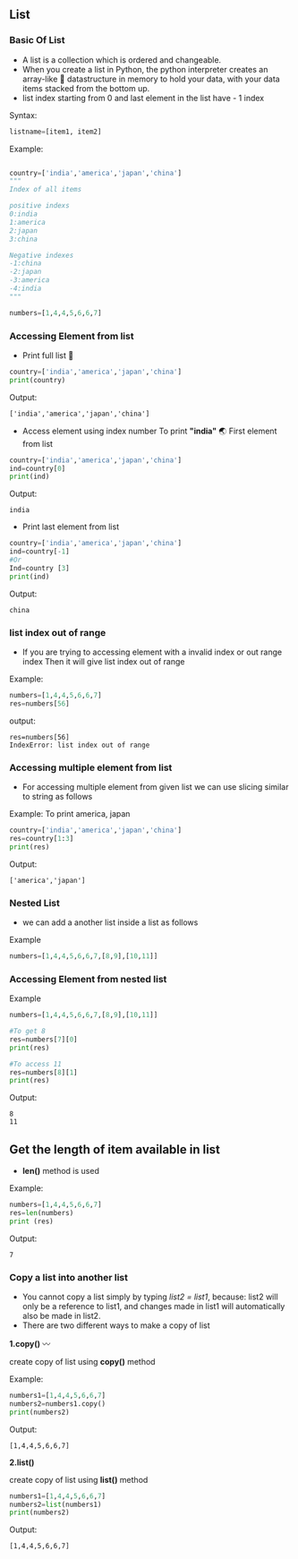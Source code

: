 ## List

### Basic Of List

- A list is a collection which is ordered and changeable.
- When you create a list in Python, the python interpreter creates an array-like :office: datastructure in memory to hold your data, with your data items stacked from the bottom up. 
- list index starting from 0 and last element in the list have - 1 index

Syntax:
```python
listname=[item1, item2]
```
Example:
```python

country=['india','america','japan','china']
"""
Index of all items

positive indexs
0:india
1:america
2:japan
3:china

Negative indexes
-1:china
-2:japan
-3:america
-4:india
"""

numbers=[1,4,4,5,6,6,7]

```

### Accessing Element from list 

- Print full list :black_square_button:
```python
country=['india','america','japan','china']
print(country) 
```
Output:
```
['india','america','japan','china']
```

- Access element using index number 
To print **"india"** :earth_asia: First element from list
```python
country=['india','america','japan','china']
ind=country[0]
print(ind) 
```
Output:
```
india
```
- Print last element from list 
```python
country=['india','america','japan','china']
ind=country[-1]
#Or
Ind=country [3]
print(ind) 
```

Output:
```
china
```


### list index out of range 

- If you are trying to accessing element with a invalid  index or out range index 
Then it will give list index out of range

Example:
```python
numbers=[1,4,4,5,6,6,7]
res=numbers[56]
```
output:
```
res=numbers[56]
IndexError: list index out of range
```

### Accessing multiple element from list 
- For accessing multiple element from given list we can use slicing similar to string as follows

Example:
To print america, japan
```python
country=['india','america','japan','china']
res=country[1:3]
print(res) 
```
Output:
```
['america','japan']
```

### Nested List
- we can add a another list inside a list as follows

Example
```python
numbers=[1,4,4,5,6,6,7,[8,9],[10,11]]
```

### Accessing Element from nested list
Example
```python
numbers=[1,4,4,5,6,6,7,[8,9],[10,11]]

#To get 8
res=numbers[7][0]
print(res)

#To access 11
res=numbers[8][1]
print(res)
```
Output:
```
8
11
```

## Get the length of item available in list
- **len()**  method is used 

Example:
```python
numbers=[1,4,4,5,6,6,7]
res=len(numbers) 
print (res) 
```
Output:
```
7
```

### Copy  a list into another list
- You cannot copy a list simply by typing *list2 = list1*, because: list2 will only be a reference to list1, and changes made in list1 will automatically also be made in list2.
- There are two different ways to make a copy of list

**1.copy()** :wavy_dash:
 
 create copy of list using **copy()** method

Example:
```python
numbers1=[1,4,4,5,6,6,7]
numbers2=numbers1.copy() 
print(numbers2) 
```
Output:
```
[1,4,4,5,6,6,7]
```

**2.list()**

create copy of list using **list()** method
```python
numbers1=[1,4,4,5,6,6,7]
numbers2=list(numbers1) 
print(numbers2) 
```
Output:
```
[1,4,4,5,6,6,7]
```
